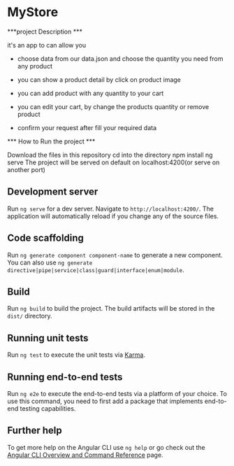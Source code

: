 # MyStore


***project Description ***

it's an app to can allow you 

- choose data from our data.json and choose the quantity you need from any product

- you can show a product detail by click on product image

- you can add product with any quantity to your cart

- you can edit your cart, by change the products quantity or remove product

- confirm your request after fill your required data


*** How to Run the project ***

Download the files in this repository
cd into the directory
npm install
ng serve
The project will be served on default on localhost:4200(or serve on another port)

## Development server

Run `ng serve` for a dev server. Navigate to `http://localhost:4200/`. The application will automatically reload if you change any of the source files.

## Code scaffolding

Run `ng generate component component-name` to generate a new component. You can also use `ng generate directive|pipe|service|class|guard|interface|enum|module`.

## Build

Run `ng build` to build the project. The build artifacts will be stored in the `dist/` directory.

## Running unit tests

Run `ng test` to execute the unit tests via [Karma](https://karma-runner.github.io).

## Running end-to-end tests

Run `ng e2e` to execute the end-to-end tests via a platform of your choice. To use this command, you need to first add a package that implements end-to-end testing capabilities.

## Further help

To get more help on the Angular CLI use `ng help` or go check out the [Angular CLI Overview and Command Reference](https://angular.io/cli) page.
